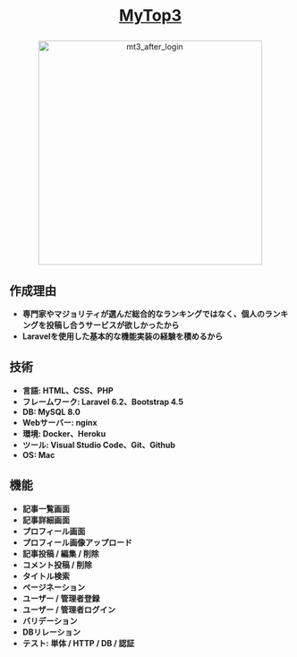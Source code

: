 # <p align="center"><a href="https://laravelmytop3.herokuapp.com/" target="_blank">MyTop3</a></p>
<p align="center"><img width="400" alt="mt3_after_login" src="https://user-images.githubusercontent.com/70275253/121835231-ad413c00-cd0b-11eb-88e2-32767d5ee40a.png"></p>

## 作成理由

- **専門家やマジョリティが選んだ総合的なランキングではなく、個人のランキングを投稿し合うサービスが欲しかったから**
- **Laravelを使用した基本的な機能実装の経験を積めるから**

## 技術

- **言語: HTML、CSS、PHP**
- **フレームワーク: Laravel 6.2、Bootstrap 4.5**
- **DB: MySQL 8.0**
- **Webサーバー: nginx**
- **環境: Docker、Heroku**
- **ツール: Visual Studio Code、Git、Github**
- **OS: Mac**

## 機能

- **記事一覧画面**
- **記事詳細画面**
- **プロフィール画面**
- **プロフィール画像アップロード**
- **記事投稿 / 編集 / 削除**
- **コメント投稿 / 削除**
- **タイトル検索**
- **ページネーション**
- **ユーザー / 管理者登録**
- **ユーザー / 管理者ログイン**
- **バリデーション**
- **DBリレーション**
- **テスト: 単体 / HTTP / DB / 認証**
